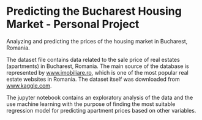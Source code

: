 # Predicting the Bucharest Housing Market - Personal Project
Analyzing and predicting the prices of the housing market in Bucharest, Romania.

The dataset file contains data related to the sale price of real estates (apartments) in Bucharest, Romania. The main source of the database is represented by www.imobiliare.ro, which is one of the most popular real estate websites in Romania. The dataset itself was downloaded from www.kaggle.com.

The jupyter notebook contains an exploratory analysis of the data and the use machine learning with the purpose of finding the most suitable regression model for predicting apartment prices based on other variables.

